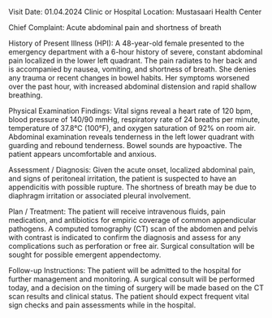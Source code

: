  Visit Date: 01.04.2024
Clinic or Hospital Location: Mustasaari Health Center

Chief Complaint: Acute abdominal pain and shortness of breath

History of Present Illness (HPI): A 48-year-old female presented to the emergency department with a 6-hour history of severe, constant abdominal pain localized in the lower left quadrant. The pain radiates to her back and is accompanied by nausea, vomiting, and shortness of breath. She denies any trauma or recent changes in bowel habits. Her symptoms worsened over the past hour, with increased abdominal distension and rapid shallow breathing.

Physical Examination Findings: Vital signs reveal a heart rate of 120 bpm, blood pressure of 140/90 mmHg, respiratory rate of 24 breaths per minute, temperature of 37.8°C (100°F), and oxygen saturation of 92% on room air. Abdominal examination reveals tenderness in the left lower quadrant with guarding and rebound tenderness. Bowel sounds are hypoactive. The patient appears uncomfortable and anxious.

Assessment / Diagnosis: Given the acute onset, localized abdominal pain, and signs of peritoneal irritation, the patient is suspected to have an appendicitis with possible rupture. The shortness of breath may be due to diaphragm irritation or associated pleural involvement.

Plan / Treatment: The patient will receive intravenous fluids, pain medication, and antibiotics for empiric coverage of common appendicular pathogens. A computed tomography (CT) scan of the abdomen and pelvis with contrast is indicated to confirm the diagnosis and assess for any complications such as perforation or free air. Surgical consultation will be sought for possible emergent appendectomy.

Follow-up Instructions: The patient will be admitted to the hospital for further management and monitoring. A surgical consult will be performed today, and a decision on the timing of surgery will be made based on the CT scan results and clinical status. The patient should expect frequent vital sign checks and pain assessments while in the hospital.